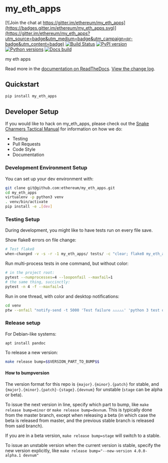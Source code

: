 # my_eth_apps

[![Join the chat at https://gitter.im/ethereum/my_eth_apps](https://badges.gitter.im/ethereum/my_eth_apps.svg)](https://gitter.im/ethereum/my_eth_apps?utm_source=badge&utm_medium=badge&utm_campaign=pr-badge&utm_content=badge)
[![Build Status](https://circleci.com/gh/ethereum/my_eth_apps.svg?style=shield)](https://circleci.com/gh/ethereum/my_eth_apps)
[![PyPI version](https://badge.fury.io/py/my_eth_apps.svg)](https://badge.fury.io/py/my_eth_apps)
[![Python versions](https://img.shields.io/pypi/pyversions/my_eth_apps.svg)](https://pypi.python.org/pypi/my_eth_apps)
[![Docs build](https://readthedocs.org/projects/my_eth_apps/badge/?version=latest)](http://my_eth_apps.readthedocs.io/en/latest/?badge=latest)
   

my eth apps

Read more in the [documentation on ReadTheDocs](https://my_eth_apps.readthedocs.io/). [View the change log](https://my_eth_apps.readthedocs.io/en/latest/release_notes.html).

## Quickstart

```sh
pip install my_eth_apps
```

## Developer Setup

If you would like to hack on my_eth_apps, please check out the [Snake Charmers
Tactical Manual](https://github.com/ethereum/snake-charmers-tactical-manual)
for information on how we do:

- Testing
- Pull Requests
- Code Style
- Documentation

### Development Environment Setup

You can set up your dev environment with:

```sh
git clone git@github.com:ethereum/my_eth_apps.git
cd my_eth_apps
virtualenv -p python3 venv
. venv/bin/activate
pip install -e .[dev]
```

### Testing Setup

During development, you might like to have tests run on every file save.

Show flake8 errors on file change:

```sh
# Test flake8
when-changed -v -s -r -1 my_eth_apps/ tests/ -c "clear; flake8 my_eth_apps tests && echo 'flake8 success' || echo 'error'"
```

Run multi-process tests in one command, but without color:

```sh
# in the project root:
pytest --numprocesses=4 --looponfail --maxfail=1
# the same thing, succinctly:
pytest -n 4 -f --maxfail=1
```

Run in one thread, with color and desktop notifications:

```sh
cd venv
ptw --onfail "notify-send -t 5000 'Test failure ⚠⚠⚠⚠⚠' 'python 3 test on my_eth_apps failed'" ../tests ../my_eth_apps
```

### Release setup

For Debian-like systems:
```
apt install pandoc
```

To release a new version:

```sh
make release bump=$$VERSION_PART_TO_BUMP$$
```

#### How to bumpversion

The version format for this repo is `{major}.{minor}.{patch}` for stable, and
`{major}.{minor}.{patch}-{stage}.{devnum}` for unstable (`stage` can be alpha or beta).

To issue the next version in line, specify which part to bump,
like `make release bump=minor` or `make release bump=devnum`. This is typically done from the
master branch, except when releasing a beta (in which case the beta is released from master,
and the previous stable branch is released from said branch).

If you are in a beta version, `make release bump=stage` will switch to a stable.

To issue an unstable version when the current version is stable, specify the
new version explicitly, like `make release bump="--new-version 4.0.0-alpha.1 devnum"`
